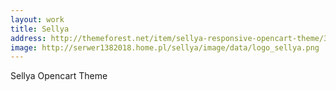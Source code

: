 ```yaml
---
layout: work
title: Sellya
address: http://themeforest.net/item/sellya-responsive-opencart-theme/3431353
image: http://serwer1382018.home.pl/sellya/image/data/logo_sellya.png
---
```

Sellya Opencart Theme

